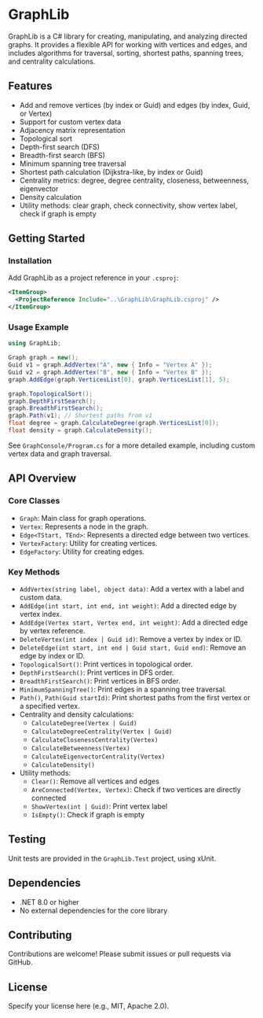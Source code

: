 # GraphLib

GraphLib is a C# library for creating, manipulating, and analyzing directed graphs. It provides a flexible API for working with vertices and edges, and includes algorithms for traversal, sorting, shortest paths, spanning trees, and centrality calculations.

## Features

- Add and remove vertices (by index or Guid) and edges (by index, Guid, or Vertex)
- Support for custom vertex data
- Adjacency matrix representation
- Topological sort
- Depth-first search (DFS)
- Breadth-first search (BFS)
- Minimum spanning tree traversal
- Shortest path calculation (Dijkstra-like, by index or Guid)
- Centrality metrics: degree, degree centrality, closeness, betweenness, eigenvector
- Density calculation
- Utility methods: clear graph, check connectivity, show vertex label, check if graph is empty

## Getting Started

### Installation

Add GraphLib as a project reference in your `.csproj`:

```xml
<ItemGroup>
  <ProjectReference Include="..\GraphLib\GraphLib.csproj" />
</ItemGroup>
```

### Usage Example

```csharp
using GraphLib;

Graph graph = new();
Guid v1 = graph.AddVertex("A", new { Info = "Vertex A" });
Guid v2 = graph.AddVertex("B", new { Info = "Vertex B" });
graph.AddEdge(graph.VerticesList[0], graph.VerticesList[1], 5);

graph.TopologicalSort();
graph.DepthFirstSearch();
graph.BreadthFirstSearch();
graph.Path(v1); // Shortest paths from v1
float degree = graph.CalculateDegree(graph.VerticesList[0]);
float density = graph.CalculateDensity();
```

See `GraphConsole/Program.cs` for a more detailed example, including custom vertex data and graph traversal.

## API Overview

### Core Classes

- `Graph`: Main class for graph operations.
- `Vertex`: Represents a node in the graph.
- `Edge<TStart, TEnd>`: Represents a directed edge between two vertices.
- `VertexFactory`: Utility for creating vertices.
- `EdgeFactory`: Utility for creating edges.

### Key Methods

- `AddVertex(string label, object data)`: Add a vertex with a label and custom data.
- `AddEdge(int start, int end, int weight)`: Add a directed edge by vertex index.
- `AddEdge(Vertex start, Vertex end, int weight)`: Add a directed edge by vertex reference.
- `DeleteVertex(int index | Guid id)`: Remove a vertex by index or ID.
- `DeleteEdge(int start, int end | Guid start, Guid end)`: Remove an edge by index or ID.
- `TopologicalSort()`: Print vertices in topological order.
- `DepthFirstSearch()`: Print vertices in DFS order.
- `BreadthFirstSearch()`: Print vertices in BFS order.
- `MinimumSpanningTree()`: Print edges in a spanning tree traversal.
- `Path()`, `Path(Guid startId)`: Print shortest paths from the first vertex or a specified vertex.
- Centrality and density calculations:
  - `CalculateDegree(Vertex | Guid)`
  - `CalculateDegreeCentrality(Vertex | Guid)`
  - `CalculateClosenessCentrality(Vertex)`
  - `CalculateBetweenness(Vertex)`
  - `CalculateEigenvectorCentrality(Vertex)`
  - `CalculateDensity()`
- Utility methods:
  - `Clear()`: Remove all vertices and edges
  - `AreConnected(Vertex, Vertex)`: Check if two vertices are directly connected
  - `ShowVertex(int | Guid)`: Print vertex label
  - `IsEmpty()`: Check if graph is empty

## Testing

Unit tests are provided in the `GraphLib.Test` project, using xUnit.

## Dependencies

- .NET 8.0 or higher
- No external dependencies for the core library

## Contributing

Contributions are welcome! Please submit issues or pull requests via GitHub.

## License

Specify your license here (e.g., MIT, Apache 2.0).
